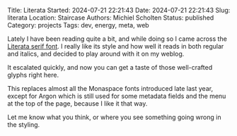 Title: Literata
Started: 2024-07-21 22:21:43
Date: 2024-07-21 22:21:43
Slug: literata
Location: Staircase
Authors: Michiel Scholten
Status: published
Category: projects
Tags: dev, energy, meta, web

Lately I have been reading quite a bit, and while doing so I came across the [Literata serif font](https://github.com/googlefonts/literata). I really like its style and how well it reads in both regular and italics, and decided to play around with it on my weblog.

It escalated quickly, and now you can get a taste of those well-crafted glyphs right here.

This replaces almost all the Monaspace fonts introduced late last year, except for Argon which is still used for some metadata fields and the menu at the top of the page, because I like it that way.

Let me know what you think, or where you see something going wrong in the styling.

